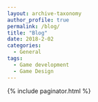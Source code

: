 ```yaml
---
layout: archive-taxonomy
author_profile: true
permalink: /blog/
title: "Blog"
date: 2018-2-02
categories:
  - General
tags:
  - Game development
  - Game Design
---
```

<html>
  {% include paginator.html %}
</html>
